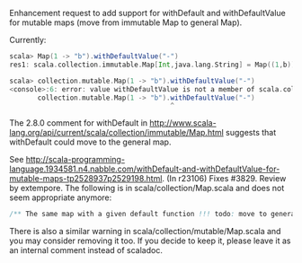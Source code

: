 Enhancement request to add support for withDefault and withDefaultValue for mutable maps (move from immutable Map to general Map).

Currently:

```scala
scala> Map(1 -> "b").withDefaultValue("-")
res1: scala.collection.immutable.Map[Int,java.lang.String] = Map((1,b))

scala> collection.mutable.Map(1 -> "b").withDefaultValue("-")
<console>:6: error: value withDefaultValue is not a member of scala.collection.mutable.Map[Int,java.lang.String]
       collection.mutable.Map(1 -> "b").withDefaultValue("-")
                                        ^
```

The 2.8.0 comment for withDefault in http://www.scala-lang.org/api/current/scala/collection/immutable/Map.html suggests that withDefault could move to the general map.

See http://scala-programming-language.1934581.n4.nabble.com/withDefault-and-withDefaultValue-for-mutable-maps-tp2528937p2529198.html.
(In r23106) Fixes #3829. Review by extempore.
The following is in scala/collection/Map.scala and does not seem appropriate anymore:

```scala
/** The same map with a given default function !!! todo: move to general maps? */ 
```

There is also a similar warning in scala/collection/mutable/Map.scala and you may consider removing it too. If you decide to keep it, please leave it as an internal comment instead of scaladoc.
